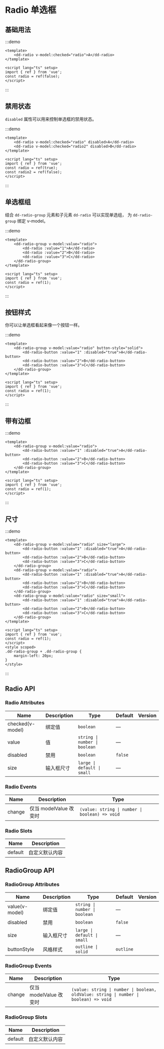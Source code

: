# Radio 单选框

## 基础用法

:::demo

```vue
<template>
	<dd-radio v-model:checked="radio">A</dd-radio>
</template>

<script lang="ts" setup>
import { ref } from 'vue';
const radio = ref(false);
</script>
```

:::

## 禁用状态

`disabled` 属性可以用来控制单选框的禁用状态。

:::demo

```vue
<template>
	<dd-radio v-model:checked="radio" disabled>A</dd-radio>
	<dd-radio v-model:checked="radio2" disabled>B</dd-radio>
</template>

<script lang="ts" setup>
import { ref } from 'vue';
const radio = ref(true);
const radio2 = ref(false);
</script>
```

:::

## 单选框组

结合 `dd-radio-group` 元素和子元素 `dd-radio` 可以实现单选组， 为 `dd-radio-group` 绑定 v-model。

:::demo

```vue
<template>
	<dd-radio-group v-model:value="radio">
		<dd-radio :value="1">A</dd-radio>
		<dd-radio :value="2">B</dd-radio>
		<dd-radio :value="3">C</dd-radio>
	</dd-radio-group>
</template>

<script lang="ts" setup>
import { ref } from 'vue';
const radio = ref(1);
</script>
```

:::

## 按钮样式

你可以让单选框看起来像一个按钮一样。

:::demo

```vue
<template>
	<dd-radio-group v-model:value="radio" button-style="solid">
		<dd-radio-button :value="1" :disabled="true">A</dd-radio-button>
		<dd-radio-button :value="2">B</dd-radio-button>
		<dd-radio-button :value="3">C</dd-radio-button>
	</dd-radio-group>
</template>

<script lang="ts" setup>
import { ref } from 'vue';
const radio = ref(1);
</script>
```

:::

## 带有边框

:::demo

```vue
<template>
	<dd-radio-group v-model:value="radio">
		<dd-radio-button :value="1" :disabled="true">A</dd-radio-button>
		<dd-radio-button :value="2">B</dd-radio-button>
		<dd-radio-button :value="3">C</dd-radio-button>
	</dd-radio-group>
</template>

<script lang="ts" setup>
import { ref } from 'vue';
const radio = ref(1);
</script>
```

:::

## 尺寸

:::demo

```vue
<template>
	<dd-radio-group v-model:value="radio" size="large">
		<dd-radio-button :value="1" :disabled="true">A</dd-radio-button>
		<dd-radio-button :value="2">B</dd-radio-button>
		<dd-radio-button :value="3">C</dd-radio-button>
	</dd-radio-group>
	<dd-radio-group v-model:value="radio">
		<dd-radio-button :value="1" :disabled="true">A</dd-radio-button>
		<dd-radio-button :value="2">B</dd-radio-button>
		<dd-radio-button :value="3">C</dd-radio-button>
	</dd-radio-group>
	<dd-radio-group v-model:value="radio" size="small">
		<dd-radio-button :value="1" :disabled="true">A</dd-radio-button>
		<dd-radio-button :value="2">B</dd-radio-button>
		<dd-radio-button :value="3">C</dd-radio-button>
	</dd-radio-group>
</template>

<script lang="ts" setup>
import { ref } from 'vue';
const radio = ref(1);
</script>
<style scoped>
.dd-radio-group + .dd-radio-group {
	margin-left: 20px;
}
</style>
```

:::

## Radio API

### Radio Attributes

| Name             | Description | Type                          | Default | Version |
| ---------------- | ----------- | ----------------------------- | ------- | ------- |
| checked(v-model) | 绑定值      | `boolean`                     | —       |
| value            | 值          | `string \| number \| boolean` | —       |
| disabled         | 禁用        | `boolean`                     | `false` |
| size             | 输入框尺寸  | `large \| default \| small`   | —       |

### Radio Events

| Name   | Description            | Type                                           |
| ------ | ---------------------- | ---------------------------------------------- |
| change | 仅当 modelValue 改变时 | `(value: string \| number \| boolean) => void` |

### Radio Slots

| Name    | Description    |
| ------- | -------------- |
| default | 自定义默认内容 |

## RadioGroup API

### RadioGroup Attributes

| Name           | Description | Type                          | Default   | Version |
| -------------- | ----------- | ----------------------------- | --------- | ------- |
| value(v-model) | 绑定值      | `string \| number \| boolean` | —         |
| disabled       | 禁用        | `boolean`                     | `false`   |
| size           | 输入框尺寸  | `large \| default \| small`   | —         |
| buttonStyle    | 风格样式    | `outline \| solid`            | `outline` |

### RadioGroup Events

| Name   | Description            | Type                                                                                  |
| ------ | ---------------------- | ------------------------------------------------------------------------------------- |
| change | 仅当 modelValue 改变时 | `(value: string \| number \| boolean, oldValue: string \| number \| boolean) => void` |

### RadioGroup Slots

| Name    | Description    |
| ------- | -------------- |
| default | 自定义默认内容 |
